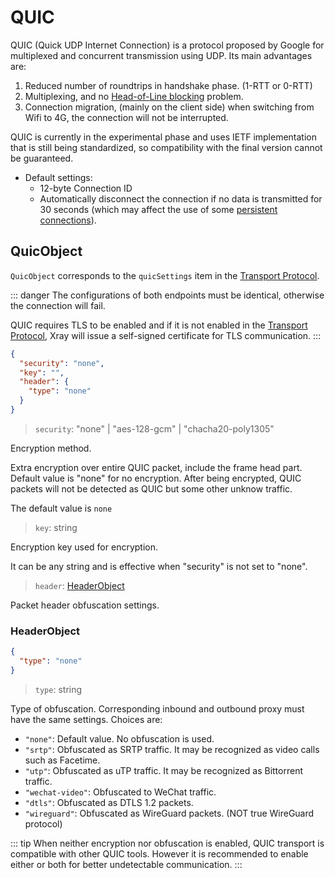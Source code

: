 # QUIC

QUIC (Quick UDP Internet Connection) is a protocol proposed by Google for multiplexed and concurrent transmission using UDP. Its main advantages are:

1. Reduced number of roundtrips in handshake phase. (1-RTT or 0-RTT)
2. Multiplexing, and no [Head-of-Line blocking](https://calendar.perfplanet.com/2020/head-of-line-blocking-in-quic-and-http-3-the-details/) problem.
3. Connection migration, (mainly on the client side) when switching from Wifi to 4G, the connection will not be interrupted.

QUIC is currently in the experimental phase and uses IETF implementation that is still being standardized, so compatibility with the final version cannot be guaranteed.

- Default settings:
  - 12-byte Connection ID
  - Automatically disconnect the connection if no data is transmitted for 30 seconds (which may affect the use of some [persistent connections](https://en.wikipedia.org/wiki/HTTP_persistent_connection)).

## QuicObject

`QuicObject` corresponds to the `quicSettings` item in the [Transport Protocol](../transport.md).

::: danger
The configurations of both endpoints must be identical, otherwise the connection will fail.

QUIC requires TLS to be enabled and if it is not enabled in the [Transport Protocol](../transport.md), Xray will issue a self-signed certificate for TLS communication.
:::

```json
{
  "security": "none",
  "key": "",
  "header": {
    "type": "none"
  }
}
```

> `security`: "none" | "aes-128-gcm" | "chacha20-poly1305"

Encryption method.

Extra encryption over entire QUIC packet, include the frame head part. Default value is "none" for no encryption. After being encrypted, QUIC packets will not be detected as QUIC but some other unknow traffic.

The default value is `none`

> `key`: string

Encryption key used for encryption.

It can be any string and is effective when "security" is not set to "none".

> `header`: [HeaderObject](#headerobject)

Packet header obfuscation settings.

### HeaderObject

```json
{
  "type": "none"
}
```

> `type`: string

Type of obfuscation. Corresponding inbound and outbound proxy must have the same settings. Choices are:

- `"none"`: Default value. No obfuscation is used.
- `"srtp"`: Obfuscated as SRTP traffic. It may be recognized as video calls such as Facetime.
- `"utp"`: Obfuscated as uTP traffic. It may be recognized as Bittorrent traffic.
- `"wechat-video"`: Obfuscated to WeChat traffic.
- `"dtls"`: Obfuscated as DTLS 1.2 packets.
- `"wireguard"`: Obfuscated as WireGuard packets. (NOT true WireGuard protocol)

::: tip
When neither encryption nor obfuscation is enabled, QUIC transport is compatible with other QUIC tools.
However it is recommended to enable either or both for better undetectable communication.
:::
